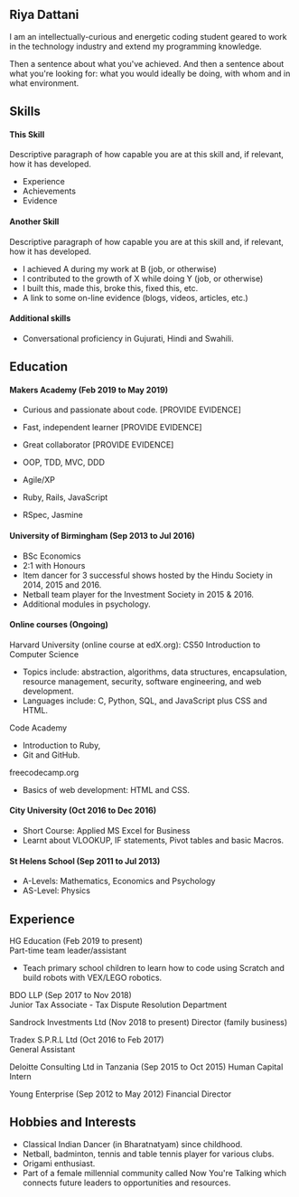 ## Riya Dattani

I am an intellectually-curious and energetic coding student geared to work in the technology industry and extend my programming knowledge. 

Then a sentence about what you've achieved. And then a sentence about what you're looking for: what you would ideally be doing, with whom and in what environment.

## Skills

#### This Skill

Descriptive paragraph of how capable you are at this skill and, if relevant, how it has developed.

- Experience
- Achievements
- Evidence

#### Another Skill

Descriptive paragraph of how capable you are at this skill and, if relevant, how it has developed.

- I achieved A during my work at B (job, or otherwise)
- I contributed to the growth of X while doing Y (job, or otherwise)
- I built this, made this, broke this, fixed this, etc.
- A link to some on-line evidence (blogs, videos, articles, etc.)

#### Additional skills 

- Conversational proficiency in Gujurati, Hindi and Swahili. 

## Education

#### Makers Academy (Feb 2019 to May 2019)

- Curious and passionate about code. [PROVIDE EVIDENCE]
- Fast, independent learner [PROVIDE EVIDENCE]
- Great collaborator [PROVIDE EVIDENCE]

- OOP, TDD, MVC, DDD
- Agile/XP
- Ruby, Rails, JavaScript
- RSpec, Jasmine

#### University of Birmingham (Sep 2013 to Jul 2016)

- BSc Economics
- 2:1 with Honours
- Item dancer for 3 successful shows hosted by the Hindu Society in 2014, 2015 and 2016. 
- Netball team player for the Investment Society in 2015 & 2016. 
- Additional modules in psychology.

#### Online courses (Ongoing)

Harvard University (online course at edX.org): CS50 Introduction to Computer Science 
- Topics include: abstraction, algorithms, data structures, encapsulation, resource management, security, software engineering, and web development.
- Languages include: C, Python, SQL, and JavaScript plus CSS and HTML. 

Code Academy
- Introduction to Ruby,
- Git and GitHub.

freecodecamp.org
- Basics of web development: HTML and CSS.

#### City University (Oct 2016 to Dec 2016)

- Short Course: Applied MS Excel for Business
- Learnt about VLOOKUP, IF statements, Pivot tables and basic Macros. 

#### St Helens School (Sep 2011 to Jul 2013)

- A-Levels: Mathematics, Economics and Psychology
- AS-Level: Physics 

## Experience

HG Education (Feb 2019 to present)   
Part-time team leader/assistant
- Teach primary school children to learn how to code using Scratch and build robots with VEX/LEGO robotics.

BDO LLP (Sep 2017 to Nov 2018)    
Junior Tax Associate - Tax Dispute Resolution Department

Sandrock Investments Ltd (Nov 2018 to present) 
Director (family business)

Tradex S.P.R.L Ltd (Oct 2016 to Feb 2017)   
General Assistant 

Deloitte Consulting Ltd in Tanzania (Sep 2015 to Oct 2015) 
Human Capital Intern

Young Enterprise (Sep 2012 to May 2012) 
Financial Director

## Hobbies and Interests

- Classical Indian Dancer (in Bharatnatyam) since childhood.
- Netball, badminton, tennis and table tennis player for various clubs. 
- Origami enthusiast.  
- Part of a female millennial community called Now You're Talking which connects future leaders to opportunities and resources.

